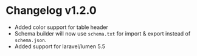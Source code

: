 # Changelog v1.2.0
 - Added color support for table header
 - Schema builder will now use `schema.txt` for import & export instead of `schema.json`.
 - Added support for laravel/lumen 5.5
